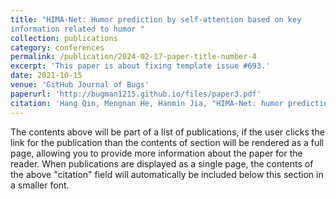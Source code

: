 ```yaml
---
title: "HIMA-Net: Humor prediction by self-attention based on key 
information related to humor "
collection: publications
category: conferences
permalink: /publication/2024-02-17-paper-title-number-4
excerpt: 'This paper is about fixing template issue #693.'
date: 2021-10-15
venue: 'GitHub Journal of Bugs'
paperurl: 'http://bugman1215.github.io/files/paper3.pdf'
citation: 'Hang Qin, Mengnan He, Hanmin Jia, "HIMA-Net: humor prediction by self-attention based on key information related to humor," Proc. SPIE 11933, 2021 International Conference on Neural Networks, Information and Communication Engineering, 119330Q (15 October 2021); https://doi.org/10.1117/12.2615166'
---
```


The contents above will be part of a list of publications, if the user clicks the link for the publication than the contents of section will be rendered as a full page, allowing you to provide more information about the paper for the reader. When publications are displayed as a single page, the contents of the above "citation" field will automatically be included below this section in a smaller font.
